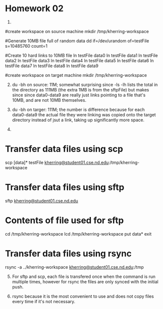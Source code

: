 Homework 02
===========

1. 
#create workspace on source machine
mkdir /tmp/kherring-workspace

#Generate 10MB file full of random data
dd if=/dev/urandom of=testFile s=10485760 count=1

#Create 10 hard links to 10MB file
ln testFile data0
ln testFile data1
ln testFile data2
ln testFile data3
ln testFile data4
ln testFile data5
ln testFile data6
ln testFile data7
ln testFile data8
ln testFile data9

#create workspace on target machine
mkdir /tmp/kherring-workspace

2. du -bh on source: 11M; somewhat surprising since -ls -lh lists the total in the directory as 111MB (the extra 1MB is from the sftpFile) but makes since since data0-data9 are really just links pointing to a file that's 10MB, and are not 10MB themselves.

3. du -bh on targer: 111M; the number is difference because for each data0-data9 the actual file they were linking was copied onto the target directory instead of jsut a link, taking up significantly more space.

4. 
# Transfer data files using scp
scp [data]* testFile kherring@student01.cse.nd.edu:/tmp/kherring-workspace

# Transfer data files using sftp

sftp kherring@student01.cse.nd.edu

# Contents of file used for sftp

cd /tmp/kherring-workspace
lcd /tmp/kherring-workspace
put data*
exit

# Transfer data files using rsync

rsync -a ../kherring-workspace kherring@student01.cse.nd.edu:/tmp

5. For sftp and scp, each file is transfered once when the command is run multiple times, however for rsync the files are only synced with the initial push.

6. rsync because it is the most convenient to use and does not copy files every time if it's not necessary.









